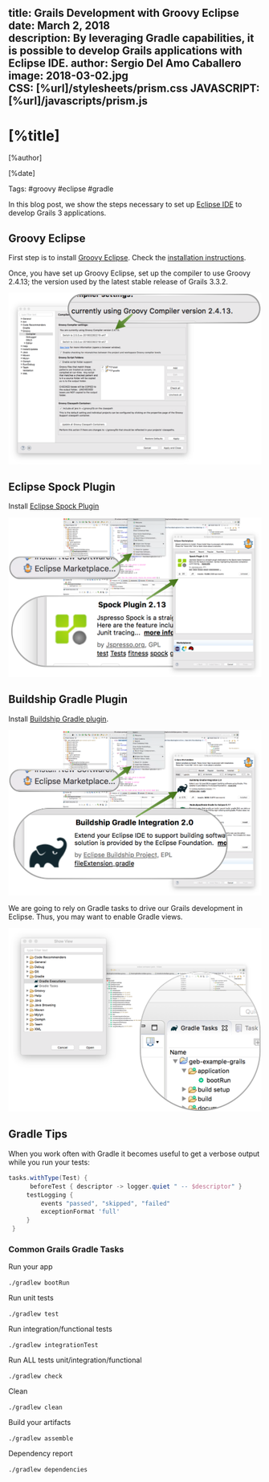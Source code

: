 title: Grails Development with Groovy Eclipse
date: March 2, 2018  
description: By leveraging Gradle capabilities, it is possible to develop Grails applications with Eclipse IDE.
author: Sergio Del Amo Caballero
image: 2018-03-02.jpg    
CSS: [%url]/stylesheets/prism.css
JAVASCRIPT: [%url]/javascripts/prism.js
---

# [%title]

[%author]

[%date] 

Tags: #groovy #eclipse #gradle

In this blog post, we show the steps necessary to set up [Eclipse IDE](https://www.eclipse.org) to develop Grails 3 applications.

## Groovy Eclipse

First step is to install [Groovy Eclipse](http://github.com/groovy/groovy-eclipse). Check the [installation instructions](https://github.com/groovy/groovy-eclipse/wiki#how-to-install). 

Once, you have set up Groovy Eclipse, set up the compiler to use Groovy 2.4.13; the version used by the latest stable release of Grails 3.3.2.

![Set up Groovy Compiler at Eclipse](2018-03-02-img01.png) 

## Eclipse Spock Plugin

Install [Eclipse Spock Plugin](https://marketplace.eclipse.org/content/spock-plugin)

![Eclipse Spock Plugin](2018-03-02-img02.png)

## Buildship Gradle Plugin

Install [Buildship Gradle plugin](https://projects.eclipse.org/projects/tools.buildship). 

![Buildship Gradle plugin](2018-03-02-img03.png)

We are going to rely on Gradle tasks to drive our Grails development in Eclipse. Thus, you may want to enable Gradle views.
 
![Gradle Views](2018-03-02-img04.png)
 
## Gradle Tips

When you work often with Gradle it becomes useful to get a verbose output while you run your tests:
 
```groovy
tasks.withType(Test) {
      beforeTest { descriptor -> logger.quiet " -- $descriptor" }
     testLogging {
         events "passed", "skipped", "failed"
         exceptionFormat 'full'
     }
 }
``` 

### Common Grails Gradle Tasks

Run your app 

`./gradlew bootRun`


Run unit tests 
 
`./gradlew test`


Run integration/functional tests 

`./gradlew integrationTest`


Run ALL tests unit/integration/functional 

`./gradlew check`


Clean
 
`./gradlew clean`


Build your artifacts
 
`./gradlew assemble`


Dependency report
 
`./gradlew dependencies`